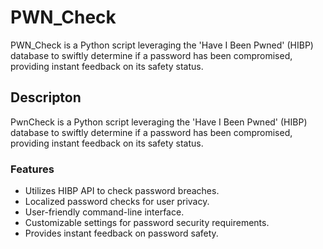 # PWN_Check
PWN_Check is a Python script leveraging the 'Have I Been Pwned' (HIBP) database to swiftly determine if a password has been compromised, providing instant feedback on its safety status.

## Descripton
PwnCheck is a Python script leveraging the 'Have I Been Pwned' (HIBP) database to swiftly determine if a password has been compromised, providing instant feedback on its safety status.

### Features
- Utilizes HIBP API to check password breaches.<br>
- Localized password checks for user privacy.<br>
- User-friendly command-line interface.<br>
- Customizable settings for password security requirements.<br>
- Provides instant feedback on password safety.<br>
